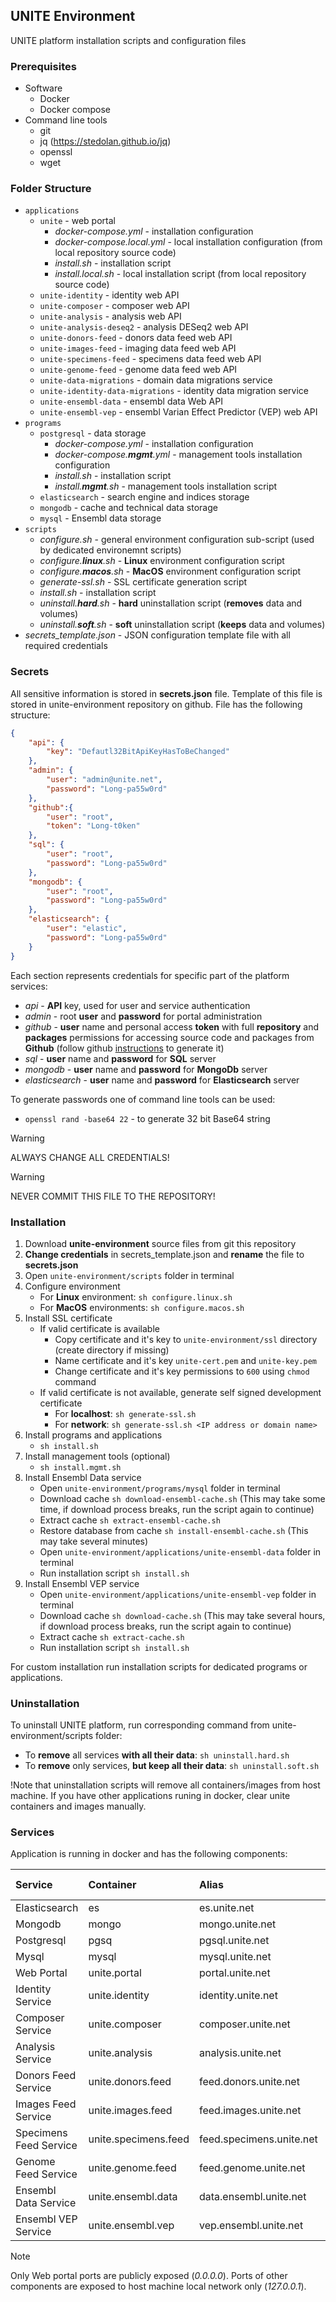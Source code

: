 ## UNITE Environment

UNITE platform installation scripts and configuration files

### Prerequisites
- Software
  - Docker
  - Docker compose
- Command line tools
  - git
  - jq (https://stedolan.github.io/jq)
  - openssl
  - wget
  
### Folder Structure
- `applications`
  - `unite` - web portal
    - _docker-compose.yml_ - installation configuration
    - _docker-compose.local.yml_ - local installation configuration (from local repository source code)
    - _install.sh_ - installation script
    - _install.local.sh_ - local installation script (from local repository source code)
  - `unite-identity` - identity web API
  - `unite-composer` - composer web API
  - `unite-analysis` - analysis web API
  - `unite-analysis-deseq2` - analysis DESeq2 web API
  - `unite-donors-feed` - donors data feed web API
  - `unite-images-feed` - imaging data feed web API
  - `unite-specimens-feed` - specimens data feed web API
  - `unite-genome-feed` - genome data feed web API
  - `unite-data-migrations` - domain data migrations service
  - `unite-identity-data-migrations` - identity data migration service
  - `unite-ensembl-data` - ensembl data Web API
  - `unite-ensembl-vep` - ensembl Varian Effect Predictor (VEP) web API
- `programs`
  - `postgresql` - data storage
    - _docker-compose.yml_ - installation configuration
    - _docker-compose.**mgmt**.yml_ - management tools installation configuration
    - _install.sh_ - installation script
    - _install.**mgmt**.sh_ - management tools installation script
  - `elasticsearch` - search engine and indices storage
  - `mongodb` - cache and technical data storage
  - `mysql` - Ensembl data storage
- `scripts`
  - _configure.sh_ - general environment configuration sub-script (used by dedicated environemnt scripts)
  - _configure.**linux**.sh_ - **Linux** environment configuration script
  - _configure.**macos**.sh_ - **MacOS** environment configuration script
  - _generate-ssl.sh_ - SSL certificate generation script
  - _install.sh_ - installation script
  - _uninstall.**hard**.sh_ - **hard** uninstallation script (**removes** data and volumes)
  - _uninstall.**soft**.sh_ - **soft** uninstallation script (**keeps** data and volumes)
- _secrets_template.json_ - JSON configuration template file with all required credentials

### Secrets
All sensitive information is stored in **secrets.json** file. Template of this file is stored in unite-environment repository on github. File has the following structure:
```json
{
    "api": {
        "key": "Defautl32BitApiKeyHasToBeChanged"
    },
    "admin": {
        "user": "admin@unite.net",
        "password": "Long-pa55w0rd"
    },
    "github":{
        "user": "root",
        "token": "Long-t0ken"
    },
    "sql": {
        "user": "root",
        "password": "Long-pa55w0rd"
    },
    "mongodb": {
        "user": "root",
        "password": "Long-pa55w0rd"
    },
    "elasticsearch": {
        "user": "elastic",
        "password": "Long-pa55w0rd"
    }
}
```
Each section represents credentials for specific part of the platform services:
- _api_ - **API** key, used for user and service authentication
- _admin_ - root **user** and **password** for portal administration
- _github_ - **user** name and personal access **token** with full **repository** and **packages** permissions for accessing source code and packages from **Github** (follow github [instructions](https://docs.github.com/en/authentication/keeping-your-account-and-data-secure/creating-a-personal-access-token) to generate it)
- _sql_ - **user** name and **password** for **SQL** server
- _mongodb_ - **user** name and **password** for **MongoDb** server
- _elasticsearch_ - **user** name and **password** for **Elasticsearch** server

To generate passwords one of command line tools can be used:
- `openssl rand -base64 22` - to generate 32 bit Base64 string

> [!WARNING]
> ALWAYS CHANGE ALL CREDENTIALS!

> [!WARNING]
> NEVER COMMIT THIS FILE TO THE REPOSITORY!

### Installation
1. Download **unite-environment** source files from git this repository
1. **Change credentials** in secrets_template.json and **rename** the file to **secrets.json**
1. Open `unite-environment/scripts` folder in terminal
1. Configure environment
   - For **Linux** environment: `sh configure.linux.sh`
   - For **MacOS** environments: `sh configure.macos.sh`
1. Install SSL certificate
   - If valid certificate is available
     - Copy certificate and it's key to `unite-environment/ssl` directory (create directory if missing)
     - Name certificate and it's key `unite-cert.pem` and `unite-key.pem` 
     - Change certificate and it's key permissions to `600` using `chmod` command
   - If valid certificate is not available, generate self signed development certificate
     - For **localhost**: `sh generate-ssl.sh`
     - For **network**: `sh generate-ssl.sh <IP address or domain name>`
2. Install programs and applications
   - `sh install.sh`
3. Install management tools (optional)
   - `sh install.mgmt.sh`
4. Install Ensembl Data service
   - Open `unite-environment/programs/mysql` folder in terminal
   - Download cache `sh download-ensembl-cache.sh` (This may take some time, if download process breaks, run the script again to continue)
   - Extract cache `sh extract-ensembl-cache.sh`
   - Restore database from cache `sh install-ensembl-cache.sh` (This may take several minutes)
   - Open `unite-environment/applications/unite-ensembl-data` folder in terminal
   - Run installation script `sh install.sh`
5. Install Ensembl VEP service
   - Open `unite-environment/applications/unite-ensembl-vep` folder in terminal
   - Download cache `sh download-cache.sh` (This may take several hours, if download process breaks, run the script again to continue)
   - Extract cache `sh extract-cache.sh`
   - Run installation script `sh install.sh`

For custom installation run installation scripts for dedicated programs or applications.

### Uninstallation
To uninstall UNITE platform, run corresponding command from unite-environment/scripts folder:
- To **remove** all services **with all their data**: `sh uninstall.hard.sh`
- To **remove** only services, **but keep all their data**: `sh uninstall.soft.sh`

!Note that uninstallation scripts will remove all containers/images from host machine. If you have other applications runing in docker, clear unite containers and images manually.

### Services
Application is running in docker and has the following components:

|Service|Container|Alias|Container Port|Host Port|
|:------|:--------|:----|:---|:---------|
|Elasticsearch|es|es.unite.net|9200|9200|
|Mongodb|mongo|mongo.unite.net|2701|2701|
|Postgresql|pgsq|pgsql.unite.net|5432|5432|
|Mysql|mysql|mysql.unite.net|3306|3306|
|Web Portal|unite.portal|portal.unite.net|80;443|80;443|
|Identity Service|unite.identity|identity.unite.net|80|5000|
|Composer Service|unite.composer|composer.unite.net|80|5002|
|Analysis Service|unite.analysis|analysis.unite.net|80|5004|
|Donors Feed Service|unite.donors.feed|feed.donors.unite.net|80|5100|
|Images Feed Service|unite.images.feed|feed.images.unite.net|80|5102|
|Specimens Feed Service|unite.specimens.feed|feed.specimens.unite.net|80|5104|
|Genome Feed Service|unite.genome.feed|feed.genome.unite.net|80|5106|
|Ensembl Data Service|unite.ensembl.data|data.ensembl.unite.net|80|5200|
|Ensembl VEP Service|unite.ensembl.vep|vep.ensembl.unite.net|80|5202|

> [!NOTE]
> Only Web portal ports are publicly exposed (*0.0.0.0*). Ports of other components are exposed to host machine local network only (*127.0.0.1*).
